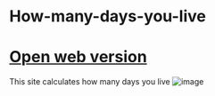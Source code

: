 # How-many-days-you-live
# [Open web version](https://danilaverbytskyy.github.io/How-many-days-you-live/)
This site calculates how many days you live
![image](https://github.com/danilaverbytskyy/How-many-days-you-live/assets/97106552/245673a1-e3de-4d77-85ce-945bab58b646)
